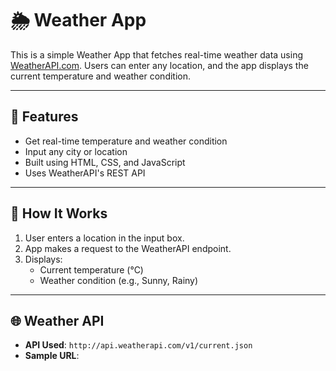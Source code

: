 # 🌦️ Weather App

This is a simple Weather App that fetches real-time weather data using [WeatherAPI.com](https://www.weatherapi.com/). Users can enter any location, and the app displays the current temperature and weather condition.

---

## 🚀 Features

- Get real-time temperature and weather condition
- Input any city or location
- Built using HTML, CSS, and JavaScript
- Uses WeatherAPI's REST API

---

## 🔧 How It Works

1. User enters a location in the input box.
2. App makes a request to the WeatherAPI endpoint.
3. Displays:
   - Current temperature (°C)
   - Weather condition (e.g., Sunny, Rainy)

---

## 🌐 Weather API

- **API Used**: `http://api.weatherapi.com/v1/current.json`
- **Sample URL**:
